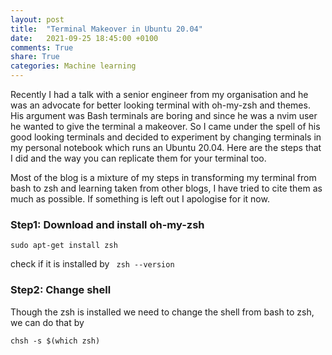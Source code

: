 ```yaml
---
layout: post
title:  "Terminal Makeover in Ubuntu 20.04"
date:   2021-09-25 18:45:00 +0100
comments: True
share: True
categories: Machine learning
---
```


Recently I had a talk with a senior engineer from my organisation and he was an advocate for better looking terminal with oh-my-zsh and themes. His argument was Bash terminals are boring and since he was a nvim user he wanted to give the terminal a makeover. So I came under the spell of his good looking terminals and decided to experiment by changing terminals in my personal notebook which runs an Ubuntu 20.04. Here are the steps that I did and the way you can replicate them for your terminal too. 

Most of the blog is a mixture of my steps in transforming my terminal from bash to zsh and learning taken from other blogs, I have tried to cite them as much as possible. If something is left out I apologise for it now. 

### Step1: Download and install oh-my-zsh
```
sudo apt-get install zsh
```
check if it is installed by ``` zsh --version```

### Step2: Change shell
Though the zsh is installed we need to change the shell from bash to zsh, we can do that by
``` 
chsh -s $(which zsh)
```
